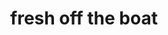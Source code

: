 ---
title: "fresh off the boat"
id: tag.id
permalink: "/tags/fresh%20off%20the%20boat"
videos: [1710,2274]
---